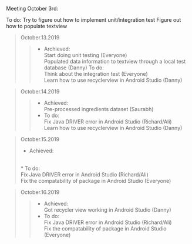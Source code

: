 Meeting October 3rd: 



  
To do:
  Try to figure out how to implement unit/integration test
  Figure out how to populate textview 
  
>October.13.2019 
>>* Archieved:
>><br/>Start doing unit testing (Everyone) 
>><br/>Populated data information to textview through a local test database (Danny) 
>>To do:
>><br/>Think about the integration test (Everyone) 
>><br/>Learn how to use recyclerview in Android Studio (Danny) 
 
>October.14.2019 
>>* Achieved: 
>><br/>Pre-processed ingredients dataset (Saurabh) 
>>* To do: 
>><br/>Fix Java DRIVER error in Android Studio (Richard/Ali) 
>><br/>Learn how to use recyclerview in Android Studio (Danny) 
  
>October.15.2019 
>* Achieved: 
><br/>
>* To do: 
><br/>Fix Java DRIVER error in Android Studio (Richard/Ali)
><br/>Fix the compatability of package in Android Studio (Everyone)
  
>October.16.2019 
>>* Achieved: 
>><br/>Got recycler view working in Android Studio (Danny)
>>* To do: 
>><br/>Fix Java DRIVER error in Android Studio (Richard/Ali) 
>><br/>Fix the compatability of package in Android Studio (Everyone) 

    

<!--- Template
>October..2019 
>>* Achieved: 
>><br/>
>>* To do: 
>><br/>
>><br/>
--->

